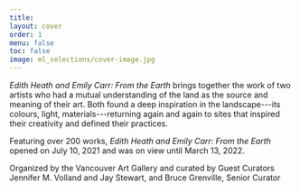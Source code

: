 ```yaml
---
title: 
layout: cover
order: 1
menu: false
toc: false
image: ml_selections/cover-image.jpg
---
```


*Edith Heath and Emily Carr: From the Earth* brings together the work of two artists who had a mutual understanding of the land as the source and meaning of their art. Both found a deep inspiration in the landscape---its colours, light, materials---returning again and again to sites that inspired their creativity and defined their practices.

Featuring over 200 works, *Edith Heath and Emily Carr: From the Earth* opened on July 10, 2021 and was on view until March 13, 2022. 

Organized by the Vancouver Art Gallery and curated by Guest Curators Jennifer M. Volland and Jay Stewart, and Bruce Grenville, Senior Curator
